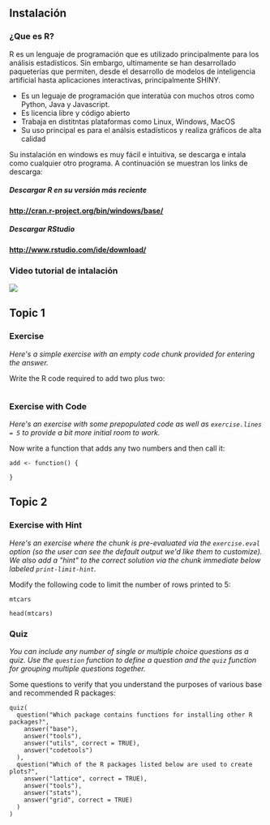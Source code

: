 ## Instalación

### ¿Que es R?
R es un lenguaje de programación que es utilizado principalmente para los análisis estadísticos. Sin embargo, ultimamente se han desarrollado paqueterías que permiten, desde el desarrollo de modelos de inteligencia artificial hasta aplicaciones interactivas, principalmente SHINY. 

- Es un leguaje de programación que interatúa con muchos otros como Python, Java y Javascript.  
- Es licencia libre y código abierto
- Trabaja en distitntas plataformas como Linux, Windows, MacOS
- Su uso principal es para el análsis estadísticos y realiza gráficos de alta calidad

Su instalación en windows es muy fácil e intuitiva, se descarga e intala como cualquier otro programa. A continuación se muestran los links de descarga: 

##### Descargar R en su versión más reciente
**<http://cran.r-project.org/bin/windows/base/>**

##### Descargar RStudio
**<http://www.rstudio.com/ide/download/>**

### Video tutorial de intalación
![](https://www.youtube.com/watch?v=E5KzCLn1EsI)



## Topic 1

### Exercise 

*Here's a simple exercise with an empty code chunk provided for entering the answer.*

Write the R code required to add two plus two:

```{r two-plus-two, exercise=TRUE}

```

### Exercise with Code

*Here's an exercise with some prepopulated code as well as `exercise.lines = 5` to provide a bit more initial room to work.*

Now write a function that adds any two numbers and then call it:

```{r add-function, exercise=TRUE, exercise.lines = 5}
add <- function() {
  
}
```

## Topic 2

### Exercise with Hint

*Here's an exercise where the chunk is pre-evaluated via the `exercise.eval` option (so the user can see the default output we'd like them to customize). We also add a "hint" to the correct solution via the chunk immediate below labeled `print-limit-hint`.*

Modify the following code to limit the number of rows printed to 5:

```{r print-limit, exercise=TRUE, exercise.eval=TRUE}
mtcars
```

```{r print-limit-hint}
head(mtcars)
```

### Quiz

*You can include any number of single or multiple choice questions as a quiz. Use the `question` function to define a question and the `quiz` function for grouping multiple questions together.*

Some questions to verify that you understand the purposes of various base and recommended R packages:

```{r quiz}
quiz(
  question("Which package contains functions for installing other R packages?",
    answer("base"),
    answer("tools"),
    answer("utils", correct = TRUE),
    answer("codetools")
  ),
  question("Which of the R packages listed below are used to create plots?",
    answer("lattice", correct = TRUE),
    answer("tools"),
    answer("stats"),
    answer("grid", correct = TRUE)
  )
)
```
